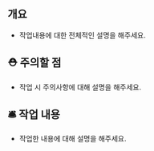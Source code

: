 ## 개요
- 작업내용에 대한 전체적인 설명을 해주세요.

## ⛑ 주의할 점
- 작업 시 주의사항에 대해 설명을 해주세요.

## 🛎 작업 내용
- 작업한 내용에 대해 설명을 해주세요.